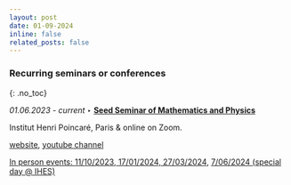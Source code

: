 ```yaml
---
layout: post
date: 01-09-2024
inline: false
related_posts: false
---
```



### Recurring seminars or conferences
{: .no_toc}
<br/>


_01.06.2023 - current_ &#x2023; [**Seed Seminar of Mathematics and Physics**](https://seedseminar.apps.math.cnrs.fr/)<br/>

Institut Henri Poincaré, Paris & online on Zoom.

[website](https://seedseminar.apps.math.cnrs.fr/), [youtube channel](https://www.youtube.com/channel/UCFHIbgMuNF8MNdEhDgAul9g/featured)

[In person events: 11/10/2023, 17/01/2024, 27/03/2024](https://seedseminar.apps.math.cnrs.fr/rooms/IHP/), [7/06/2024 (special day @ IHES)](https://www.ihes.fr/seed-seminar-2024/)

<br/>

